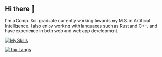 ## Hi there 👋

I'm a Comp. Sci. graduate currently working towards my M.S. in Artificial Intelligence. I also enjoy working with languages such as Rust and C++, and have experience in both web and web app development.

[![My Skills](https://skillicons.dev/icons?i=nix,linux,neovim,bash,python,anaconda,mysql,rust,cpp,java,react,html,css,js&perline=7)](https://skillicons.dev)

[![Top Langs](https://github-readme-stats.vercel.app/api/top-langs/?username=kogara13&layout=compact&bg_color=00000000&border_color=00000000&text_color=fff)](https://github.com/kogara13/github-readme-stats)
<!--
**Kogara13/kogara13** is a ✨ _special_ ✨ repository because its `README.md` (this file) appears on your GitHub profile.

Here are some ideas to get you started:

- 🔭 I’m currently working on ...
- 🌱 I’m currently learning ...
- 👯 I’m looking to collaborate on ...
- 🤔 I’m looking for help with ...
- 💬 Ask me about ...
- 📫 How to reach me: ...
- 😄 Pronouns: ...
- ⚡ Fun fact: ...
-->
